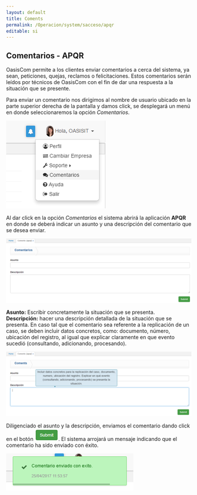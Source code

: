 ```yaml
---
layout: default
title: Coments
permalink: /Operacion/system/sacceso/apqr
editable: si
---
```


## Comentarios - APQR

OasisCom permite a los clientes enviar comentarios a cerca del sistema, ya sean, peticiones, quejas, reclamos o felicitaciones. Estos comentarios serán leídos por técnicos de OasisCom con el fin de dar una respuesta a la situación que se presente.  

Para enviar un comentario nos dirigimos al nombre de usuario ubicado en la parte superior derecha de la pantalla y damos click, se desplegará un menú en donde seleccionaremos la opción _Comentarios_.  

![](APQR2.png)

Al dar click en la opción _Comentarios_ el sistema abrirá la aplicación **APQR** en donde se deberá indicar un asunto y una descripción del comentario que se desea enviar.  

![](APQR1.png)

**Asunto:** Escribir concretamente la situación que se presenta.  
**Descripción:** hacer una descripción detallada de la situación que se presenta. En caso tal que el comentario sea referente a la replicación de un caso, se deben incluir datos concretos, como: documento, número, ubicación del registro, al igual que explicar claramente en que evento sucedió (consultando, adicionando, procesando).  

![](APQR3.png)

Diligenciado el asunto y la descripción, enviamos el comentario dando click en el botón ![](submit.png). El sistema arrojará un mensaje indicando que el comentario ha sido enviado con éxito.  

![](APQR4.png)

